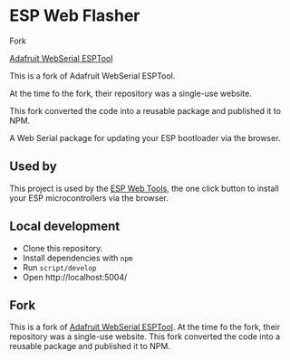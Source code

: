 # ESP Web Flasher

Fork 

[Adafruit WebSerial ESPTool](https://github.com/adafruit/Adafruit_WebSerial_ESPTool)

This is a fork of Adafruit WebSerial ESPTool. 

At the time fo the fork, their repository was a single-use website. 

This fork converted the code into a reusable package and published it to NPM.

A Web Serial package for updating your ESP bootloader via the browser.

## Used by

This project is used by the [ESP Web Tools](https://github.com/esphome/esp-web-tools), the one click button to install your ESP microcontrollers via the browser.

## Local development

- Clone this repository.
- Install dependencies with `npm`
- Run `script/develop`
- Open http://localhost:5004/

## Fork

This is a fork of [Adafruit WebSerial ESPTool](https://github.com/adafruit/Adafruit_WebSerial_ESPTool). At the time fo the fork, their repository was a single-use website. This fork converted the code into a reusable package and published it to NPM.
